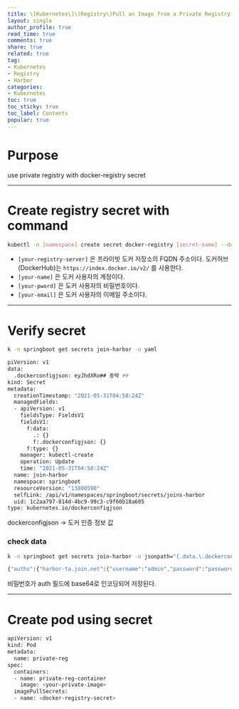 ```yaml
---
title: \[Kubernetes\]\(Registry\)Pull an Image from a Private Registry
layout: single
author_profile: true
read_time: true
comments: true
share: true
related: true
tag:
- Kubernetes
- Registry
- Harbor
categories:
- Kubernetes
toc: true
toc_sticky: true
toc_label: Contents
popular: true
---
```

# Purpose
use private registry with docker-registry secret

---

# Create registry secret with command

```bash
kubectl -n [namespace] create secret docker-registry [secret-name] --docker-server=<your-registry-server> --docker-username='[your-name]' --docker-password='[your-pword]' --docker-email='[your-email]'
```

- `[your-registry-server]` 은 프라이빗 도커 저장소의 FQDN 주소이다. 도커허브(DockerHub)는 `https://index.docker.io/v2/` 를 사용한다.
- `[your-name]` 은 도커 사용자의 계정이다.
- `[your-pword]` 은 도커 사용자의 비밀번호이다.
- `[your-email]` 은 도커 사용자의 이메일 주소이다.

---

# Verify secret

```bash
k -n springboot get secrets join-harbor -o yaml
```

```bash
piVersion: v1
data:
  .dockerconfigjson: eyJhdXRo## 중략 ##
kind: Secret
metadata:
  creationTimestamp: "2021-05-31T04:58:24Z"
  managedFields:
  - apiVersion: v1
    fieldsType: FieldsV1
    fieldsV1:
      f:data:
        .: {}
        f:.dockerconfigjson: {}
      f:type: {}
    manager: kubectl-create
    operation: Update
    time: "2021-05-31T04:58:24Z"
  name: join-harbor
  namespace: springboot
  resourceVersion: "13800590"
  selfLink: /api/v1/namespaces/springboot/secrets/joins-harbor
  uid: 1c2aa797-814d-4bc9-99c3-c9f60b18a605
type: kubernetes.io/dockerconfigjson
```

dockerconfigjson → 도커 인증 정보 값

### check data

```bash
k -n springboot get secrets join-harbor -o jsonpath="{.data.\.dockerconfigjson}" | base64 -d
```

```bash
{"auths":{"harbor-ta.join.net":{"username":"admin","password":"password","auth":"YWRtaW"}}}
```

비밀번호가 auth 필드에 base64로 인코딩되어 저장된다.

---


# Create pod using secret

```bash
apiVersion: v1
kind: Pod
metadata:
  name: private-reg
spec:
  containers:
  - name: private-reg-container
    image: <your-private-image>
  imagePullSecrets:
  - name: <docker-registry-secret>
```
